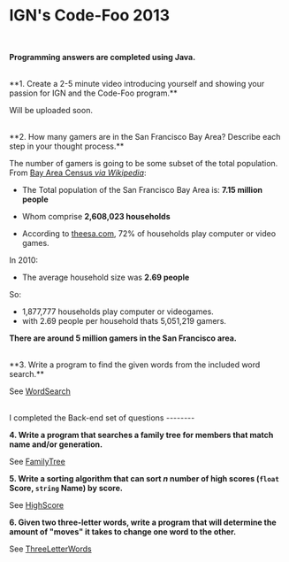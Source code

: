 IGN's Code-Foo 2013
=============
<br />

**Programming answers are completed using Java.**

<br />
**1. Create a 2-5 minute video introducing yourself and showing your passion for IGN and the Code-Foo program.**

  Will be uploaded soon.


<br />
**2. How many gamers are in the San Francisco Bay Area? Describe each step in your thought process.**
  
  The number of gamers is going to be some subset of the total population. From [Bay Area Census *via Wikipedia*](http://www.bayareacensus.ca.gov/bayarea.htm):
                                                                    
  - The Total population of the San Francisco Bay Area is: **7.15 million people**
  - Whom comprise **2,608,023 households**
 
  - According to [theesa.com](http://www.theesa.com/facts/), 72% of households play computer or video games.

In 2010:
  - The average household size was **2.69 people**

So:

  - 1,877,777 households play computer or videogames.
  - with 2.69 people per household thats 5,051,219 gamers.
  
**There are around 5 million gamers in the San Francisco area.**


<br />
**3. Write a program to find the given words from the included word search.**

  See [WordSearch](https://github.com/d3dc/code-foo-2013/tree/master/q3/)

<br />
I completed the Back-end set of questions
--------

**4. Write a program that searches a family tree for members that match name and/or generation.**
  
  See [FamilyTree](https://github.com/d3dc/code-foo-2013/tree/master/Back-end/q1/)


**5. Write a sorting algorithm that can sort _n_ number of high scores (`float` Score, `string` Name) by score.**

  See [HighScore](https://github.com/d3dc/code-foo-2013/tree/master/Back-end/q2/)

**6. Given two three-letter words, write a program that will determine the amount of "moves" it takes to change one word to the other.**

  See [ThreeLetterWords](https://github.com/d3dc/code-foo-2013/tree/master/Back-end/q3/)
